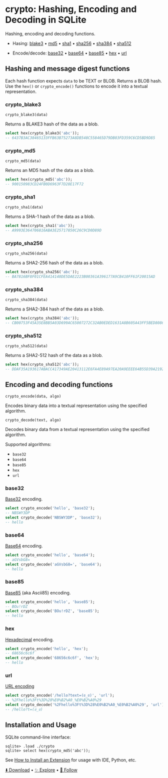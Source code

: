 # crypto: Hashing, Encoding and Decoding in SQLite

Hashing, encoding and decoding functions.

-   Hasing: [blake3](#crypto_blake3) •
    [md5](#crypto_md5) •
    [sha1](#crypto_sha1) •
    [sha256](#crypto_sha256) •
    [sha384](#crypto_sha384) •
    [sha512](#crypto_sha512)

-   Encode/decode: [base32](#base32) •
    [base64](#base64) •
    [base85](#base85) •
    [hex](#hex) •
    [url](#url)

## Hashing and message digest functions

Each hash function expects `data` to be TEXT or BLOB. Returns a BLOB hash. Use the `hex()` or `crypto_encode()` functions to encode it into a textual representation.

### crypto_blake3

```text
crypto_blake3(data)
```

Returns a BLAKE3 hash of the data as a blob.

```sql
select hex(crypto_blake3('abc'));
-- 6437B3AC38465133FFB63B75273A8DB548C558465D79DB03FD359C6CD5BD9D85
```

### crypto_md5

```text
crypto_md5(data)
```

Returns an MD5 hash of the data as a blob.

```sql
select hex(crypto_md5('abc'));
-- 900150983CD24FB0D6963F7D28E17F72
```

### crypto_sha1

```text
crypto_sha1(data)
```

Returns a SHA-1 hash of the data as a blob.

```sql
select hex(crypto_sha1('abc'));
-- A9993E364706816ABA3E25717850C26C9CD0D89D
```

### crypto_sha256

```text
crypto_sha256(data)
```

Returns a SHA2-256 hash of the data as a blob.

```sql
select hex(crypto_sha256('abc'));
-- BA7816BF8F01CFEA414140DE5DAE2223B00361A396177A9CB410FF61F20015AD
```

### crypto_sha384

```text
crypto_sha384(data)
```

Returns a SHA2-384 hash of the data as a blob.

```sql
select hex(crypto_sha384('abc'));
-- CB00753F45A35E8BB5A03D699AC65007272C32AB0EDED1631A8B605A43FF5BED8086072BA1E7CC2358BAECA134C825A7
```

### crypto_sha512

```text
crypto_sha512(data)
```

Returns a SHA2-512 hash of the data as a blob.

```sql
select hex(crypto_sha512('abc'));
-- DDAF35A193617ABACC417349AE20413112E6FA4E89A97EA20A9EEEE64B55D39A2192992A274FC1A836BA3C23A3FEEBBD454D4423643CE80E2A9AC94FA54CA49F
```

## Encoding and decoding functions

```text
crypto_encode(data, algo)
```

Encodes binary data into a textual representation using the specified algorithm.

```text
crypto_decode(text, algo)
```

Decodes binary data from a textual representation using the specified algorithm.

Supported algorithms:

-   `base32`
-   `base64`
-   `base85`
-   `hex`
-   `url`

### base32

[Base32](https://en.wikipedia.org/wiki/Base32) encoding.

```sql
select crypto_encode('hello', 'base32');
-- NBSWY3DP
select crypto_decode('NBSWY3DP', 'base32');
-- hello
```

### base64

[Base64](https://en.wikipedia.org/wiki/Base64) encoding.

```sql
select crypto_encode('hello', 'base64');
-- aGVsbG8=
select crypto_decode('aGVsbG8=', 'base64');
-- hello
```

### base85

[Base85](https://en.wikipedia.org/wiki/Ascii85) (aka Ascii85) encoding.

```sql
select crypto_encode('hello', 'base85');
-- BOu!rDZ
select crypto_decode('BOu!rDZ', 'base85');
-- hello
```

### hex

[Hexadecimal](https://en.wikipedia.org/wiki/Hexadecimal) encoding.

```sql
select crypto_encode('hello', 'hex');
-- 68656c6c6f
select crypto_decode('68656c6c6f', 'hex');
-- hello
```

### url

[URL encoding](https://en.wikipedia.org/wiki/URL_encoding)

```sql
select crypto_encode('/hello?text=(ಠ_ಠ)', 'url');
-- %2Fhello%3Ft%3D%28%E0%B2%A0_%E0%B2%A0%29
select crypto_decode('%2Fhello%3Ft%3D%28%E0%B2%A0_%E0%B2%A0%29', 'url');
-- /hello?t=(ಠ_ಠ)
```

## Installation and Usage

SQLite command-line interface:

```
sqlite> .load ./crypto
sqlite> select hex(crypto_md5('abc'));
```

See [How to Install an Extension](install.md) for usage with IDE, Python, etc.

[⬇️ Download](https://github.com/nalgeon/sqlean/releases/latest) •
[✨ Explore](https://github.com/nalgeon/sqlean) •
[🚀 Follow](https://antonz.org/subscribe/)
